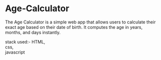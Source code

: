# Age-Calculator
The Age Calculator is a simple web app that allows users to calculate their exact age based on their date of birth. It computes the age in years, months, and days instantly.

stack used:-
            HTML,
            <br/>
            css,
             <br/>
            javascript
